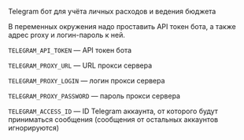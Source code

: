 Telegram бот для учёта личных расходов и ведения бюджета

В переменных окружения надо проставить API токен бота, а также адрес proxy и логин-пароль к ней.

`TELEGRAM_API_TOKEN` — API токен бота

`TELEGRAM_PROXY_URL` — URL прокси сервера

`TELEGRAM_PROXY_LOGIN` — логин прокси сервера

`TELEGRAM_PROXY_PASSWORD` — пароль прокси сервера

`TELEGRAM_ACCESS_ID` — ID Telegram аккаунта, от которого будут приниматься сообщения (сообщения от остальных аккаунтов игнорируются)